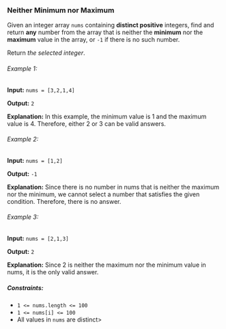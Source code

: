 <h3>Neither Minimum nor Maximum</h3>

<p>Given an integer array <code>nums</code> containing <b>distinct positive</b> integers, find and return <b>any</b> number from the array that is neither the <b>minimum</b> nor the <b>maximum</b> value in the array, or <code>-1</code> if there is no such number.</p>
<p>Return <i>the selected integer</i>.</p>

<h6>Example 1:</h6>
<p><b>Input:</b> <code>nums = [3,2,1,4]</code></p>
<p><b>Output:</b> <code>2</code></p>
<p><b>Explanation:</b> In this example, the minimum value is 1 and the maximum value is 4. Therefore, either 2 or 3 can be valid answers.</p>

<h6>Example 2:</h6>
<p><b>Input:</b> <code>nums = [1,2]</code></p>
<p><b>Output:</b> <code>-1</code></p>
<p><b>Explanation:</b> Since there is no number in nums that is neither the maximum nor the minimum, we cannot select a number that satisfies the given condition. Therefore, there is no answer.</p>

<h6>Example 3:</h6>
<p><b>Input:</b> <code>nums = [2,1,3]</code></p>
<p><b>Output:</b> <code>2</code></p>
<p><b>Explanation:</b> Since 2 is neither the maximum nor the minimum value in nums, it is the only valid answer.</p>

<h5>Constraints:</h5>
<ul>
    <li><code>1 <= nums.length <= 100</code></li>
    <li><code>1 <= nums[i] <= 100</code></li>
    <li>All values in <code>nums</code> are distinct></li>
</ul>
